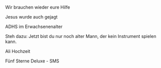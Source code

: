 Wir brauchen wieder eure Hilfe

Jesus wurde auch gejagt

ADHS im Erwachsenenalter

Steh dazu: Jetzt bist du nur noch alter Mann, der kein Instrument spielen kann.







Ali Hochzeit

Fünf Sterne Deluxe - SMS


